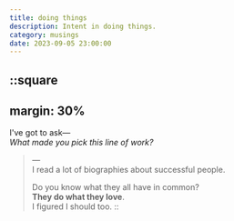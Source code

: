 ```yaml
---
title: doing things
description: Intent in doing things.
category: musings
date: 2023-09-05 23:00:00
---
```

::square
---
margin: 30%
---

I've got to ask&mdash;  
_What made you pick this line of work?_

> &mdash;  
> I read a lot of biographies about successful people.
>
> Do you know what they all have in common?  
> **They do what they love**.  
> I figured I should too.
::
